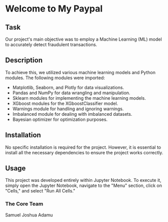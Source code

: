 # Welcome to My Paypal
## Task
Our project's main objective was to employ a Machine Learning (ML) model to accurately detect fraudulent transactions.

## Description
To achieve this, we utilized various machine learning models and Python modules. The following modules were imported:

- Matplotlib, Seaborn, and Plotly for data visualizations.
- Pandas and NumPy for data wrangling and manipulation.
- Sklearn modules for implementing the machine learning models.
- XGboost modules for the XGboostClassifier model.
- Warnings module for handling and ignoring warnings.
- Imbalanced module for dealing with imbalanced datasets.
- Bayesian optimizer for optimization purposes.

## Installation
No specific installation is required for the project. However, it is essential to install all the necessary dependencies to ensure the project works correctly.

## Usage
This project was developed entirely within Jupyter Notebook. To execute it, simply open the Jupyter Notebook, navigate to the "Menu" section, click on "Cells," and select "Run All Cells."

### The Core Team
Samuel Joshua Adamu